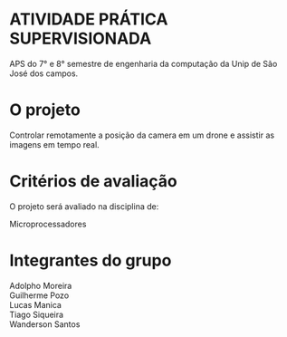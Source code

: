 # ATIVIDADE PRÁTICA SUPERVISIONADA

APS do 7° e 8° semestre de engenharia da computação da Unip de São José dos campos.

# O projeto

Controlar remotamente a posição da camera em um drone e assistir as imagens em tempo real.

# Critérios de avaliação

O projeto será avaliado na disciplina de: 

  Microprocessadores


# Integrantes do grupo  

Adolpho Moreira  
Guilherme Pozo  
Lucas Manica  
Tiago Siqueira  
Wanderson Santos  
